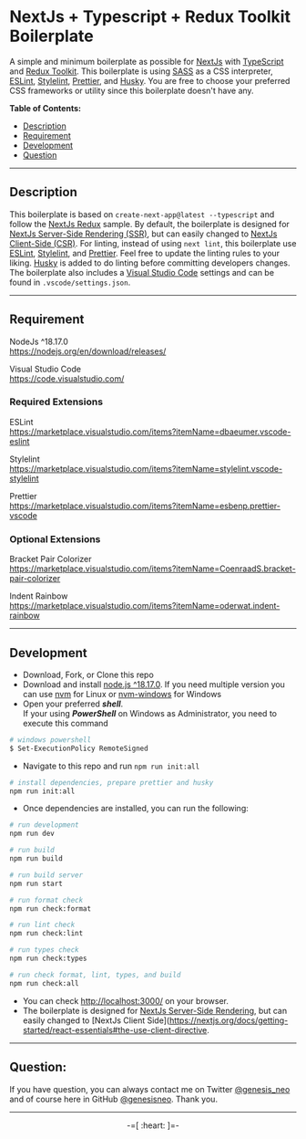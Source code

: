 # NextJs + Typescript + Redux Toolkit Boilerplate

A simple and minimum boilerplate as possible for [NextJs](https://nextjs.org/) with [TypeScript](https://www.typescriptlang.org/) and [Redux Toolkit](https://redux-toolkit.js.org/). This boilerplate is using [SASS](https://sass-lang.com/) as a CSS interpreter, [ESLint](https://eslint.org/), [Stylelint](https://stylelint.io/), [Prettier](https://prettier.io/), and [Husky](https://typicode.github.io/husky/). You are free to choose your preferred CSS frameworks or utility since this boilerplate doesn't have any.

**Table of Contents:**

- [Description](#description)
- [Requirement](#requirement)
- [Development](#development)
- [Question](#question)

---

## Description

This boilerplate is based on `create-next-app@latest --typescript` and follow the [NextJs Redux](https://github.com/vercel/next.js/tree/canary/examples/with-redux) sample. By default, the boilerplate is designed for [NextJs Server-Side Rendering (SSR)](https://nextjs.org/docs/app/building-your-application/data-fetching), but can easily changed to [NextJs Client-Side (CSR)](https://nextjs.org/docs/getting-started/react-essentials#the-use-client-directive). For linting, instead of using `next lint`, this boilerplate use [ESLint](https://eslint.org/), [Stylelint](https://stylelint.io/), and [Prettier](https://prettier.io/). Feel free to update the linting rules to your liking. [Husky](https://typicode.github.io/husky/) is added to do linting before committing developers changes. The boilerplate also includes a [Visual Studio Code](https://code.visualstudio.com/) settings and can be found in `.vscode/settings.json`.

---

## Requirement

NodeJs ^18.17.0<br />
https://nodejs.org/en/download/releases/

Visual Studio Code<br />
https://code.visualstudio.com/

### Required Extensions

ESLint<br />
https://marketplace.visualstudio.com/items?itemName=dbaeumer.vscode-eslint

Stylelint<br />
https://marketplace.visualstudio.com/items?itemName=stylelint.vscode-stylelint

Prettier<br />
https://marketplace.visualstudio.com/items?itemName=esbenp.prettier-vscode

### Optional Extensions

Bracket Pair Colorizer<br />
https://marketplace.visualstudio.com/items?itemName=CoenraadS.bracket-pair-colorizer

Indent Rainbow<br />
https://marketplace.visualstudio.com/items?itemName=oderwat.indent-rainbow

---

## Development

- Download, Fork, or Clone this repo
- Download and install [node.js ^18.17.0](https://nodejs.org/en/download/releases/). If you need multiple version you can use [nvm](https://github.com/nvm-sh/nvm) for Linux or [nvm-windows](https://github.com/coreybutler/nvm-windows) for Windows
- Open your preferred **_shell_**.<br />
  If your using **_PowerShell_** on Windows as Administrator, you need to execute this command

```bash
# windows powershell
$ Set-ExecutionPolicy RemoteSigned
```

- Navigate to this repo and run `npm run init:all`

```bash
# install dependencies, prepare prettier and husky
npm run init:all
```

- Once dependencies are installed, you can run the following:

```bash
# run development
npm run dev

# run build
npm run build

# run build server
npm run start

# run format check
npm run check:format

# run lint check
npm run check:lint

# run types check
npm run check:types

# run check format, lint, types, and build
npm run check:all
```

- You can check [http://localhost:3000/](http://localhost:3000/) on your browser.
- The boilerplate is designed for [NextJs Server-Side Rendering](https://nextjs.org/docs/app/building-your-application/data-fetching), but can easily changed to [NextJs Client Side](https://nextjs.org/docs/getting-started/react-essentials#the-use-client-directive.

---

## Question:

If you have question, you can always contact me on Twitter [@genesis_neo](https://twitter.com/genesis_neo) and of course here in GitHub [@genesisneo](https://github.com/genesisneo). Thank you.

---

<p align="center">-=[ :heart: ]=-</p>
